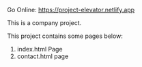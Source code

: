 Go Online: https://project-elevator.netlify.app

This is a company project.

This project contains some pages below:

1. index.html Page
2. contact.html page